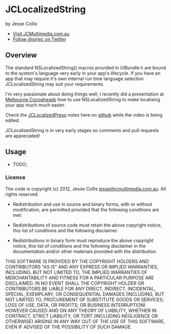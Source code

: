 # JCLocalizedString

by Jesse Collis

  * [Visit JCMultimedia.com.au][2]
  * [Follow @sirjec on Twitter][3]

## Overview

  The standard NSLocalizedString() macros provided in UIBundle.h are bound to the system's language very early in your app's lifecycle. If you have an app that may require it's own internal run time language selection JCLocalizedString may suit your requirements.
  
  I'm very passionate about doing things well; I recently did a presentation at [Melbourne Cocoaheads][4] how to use NSLocalizedString to make localising your app much much easier.
  
  Check the [JCLocalizedPreso][5] notes here on [github][5] while the video is being edited.

  JCLocalizedString is in very early stages so comments and pull requests are appreciated!

## Usage

* TODO;

### Licence

The code is copyright (c) 2012, Jesse Collis <jesse@jcmultimedia.com.au>.
All rights reserved.

* Redistribution and use in source and binary forms, with or without 
 modification, are permitted provided that the following conditions are met:

* Redistributions of source code must retain the above copyright 
 notice, this list of conditions and the following disclaimer.

* Redistributions in binary form must reproduce the above copyright 
 notice, this list of conditions and the following disclaimer in the 
 documentation and/or other materials provided with the distribution.

THIS SOFTWARE IS PROVIDED BY THE COPYRIGHT HOLDERS AND CONTRIBUTORS "AS IS" AND 
ANY EXPRESS OR IMPLIED WARRANTIES, INCLUDING, BUT NOT LIMITED TO, THE IMPLIED 
WARRANTIES OF MERCHANTABILITY AND FITNESS FOR A PARTICULAR PURPOSE ARE 
DISCLAIMED. IN NO EVENT SHALL THE COPYRIGHT HOLDER OR CONTRIBUTORS BE LIABLE FOR ANY 
DIRECT, INDIRECT, INCIDENTAL, SPECIAL, EXEMPLARY, OR CONSEQUENTIAL DAMAGES 
(INCLUDING, BUT NOT LIMITED TO, PROCUREMENT OF SUBSTITUTE GOODS OR SERVICES; 
LOSS OF USE, DATA, OR PROFITS; OR BUSINESS INTERRUPTION) HOWEVER CAUSED AND 
ON ANY THEORY OF LIABILITY, WHETHER IN CONTRACT, STRICT LIABILITY, OR TORT 
(INCLUDING NEGLIGENCE OR OTHERWISE) ARISING IN ANY WAY OUT OF THE USE OF THIS 
SOFTWARE, EVEN IF ADVISED OF THE POSSIBILITY OF SUCH DAMAGE.

[1]: http://creativecommons.org/licenses/by-nc-sa/3.0/ "Creative Commons Attribution-NonCommercial-ShareAlike 3.0 Unported License"
[2]: http://jcmultimedia.com.au/ "JC Multimedia Design"
[3]: http://twitter.com/sirjec/ "@sirjec on Twitter"
[4]: http://www.melbournecocoaheads.com/ "Melbourne Cocoaheads"
[5]: https://github.com/jessedc/JCLocalizedStringPreso/ "LocalizedString Presentation, Melbourne Cocoaheads, August 2012"